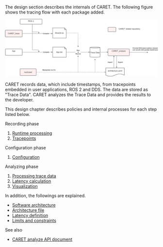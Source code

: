 The design section describes the internals of CARET.
The following figure shows the tracing flow with each package added.

![architecture](../imgs/design.drawio.png)

CARET records data, which include timestamps, from tracepoints embedded in user applications, ROS 2 and DDS.
The data are stored as "Trace Data".
CARET analyzes the Trace Data and provides the results to the developer.

This design chapter describes policies and internal processes for each step listed below.

Recording phase

1. [Runtime processing](./runtime_processing/)
1. [Tracepoints](./trace_points/)

Configuration phase

1. [Configuration](./configuration/)

Analyzing phase

1. [Processing trace data](./processing_trace_data/)
1. [Latency calculation](./latency_definitions/)
1. [Visualization](./visualizations/)

In addition, the followings are explained.

- [Software architecture](./software_architecture/)
- [Architecture file](./architecture_file/)
- [Latency definition](./latency_definitions/)
- [Limits and constraints](./latency_definitions/)

See also

- [CARET analyze API document](https://tier4.github.io/CARET_analyze/)

